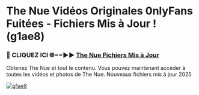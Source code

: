 # The Nue Vidéos Originales 0nlyFans Fuitées - Fichiers Mis à Jour ! (g1ae8)

<h3>🔴 CLIQUEZ ICI 🌐==►► <a href="https://tinyurl.com/2pmr4ezf" rel="nofollow">The Nue Fichiers Mis à Jour</a></h3>

Obtenez The Nue et tout le contenu. Vous pouvez maintenant accéder à toutes les vidéos et photos de The Nue. Nouveaux fichiers mis à jour 2025

[![g1ae8](https://i.imgur.com/6SNvagu.gif)](https://tinyurl.com/2pmr4ezf)
